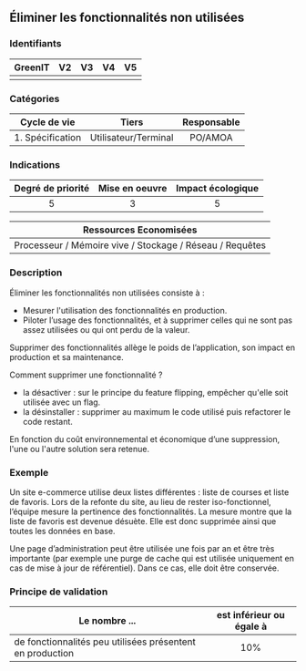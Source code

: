 ## Éliminer les fonctionnalités non utilisées

### Identifiants

| GreenIT | V2  | V3  | V4  | V5  |
| :-----: | :-: | :-: | :-: | :-: |
|         |     |     |     |     |

### Catégories

|   Cycle de vie   |        Tiers         | Responsable |
| :--------------: | :------------------: | :---------: |
| 1. Spécification | Utilisateur/Terminal |   PO/AMOA   |

### Indications

| Degré de priorité | Mise en oeuvre | Impact écologique |
| :---------------: | :------------: | :---------------: |
|         5         |       3        |         5         |

|                  Ressources Economisées                  |
| :------------------------------------------------------: |
| Processeur / Mémoire vive / Stockage / Réseau / Requêtes |

### Description

Éliminer les fonctionnalités non utilisées consiste à :

- Mesurer l'utilisation des fonctionnalités en production.
- Piloter l’usage des fonctionnalités, et à supprimer celles qui ne sont pas assez utilisées ou qui ont perdu de la valeur.

Supprimer des fonctionnalités allège le poids de l’application, son impact en production et sa maintenance.

Comment supprimer une fonctionnalité ?

- la désactiver : sur le principe du feature flipping, empêcher qu'elle soit utilisée avec un flag.
- la désinstaller : supprimer au maximum le code utilisé puis refactorer le code restant.

En fonction du coût environnemental et économique d’une suppression, l'une ou l'autre solution sera retenue.

### Exemple

Un site e-commerce utilise deux listes différentes : liste de courses et liste de favoris. Lors de la refonte du site, au lieu de rester iso-fonctionnel, l’équipe mesure la pertinence des fonctionnalités. La mesure montre que la liste de favoris est devenue désuète. Elle est donc supprimée ainsi que toutes les données en base.

Une page d’administration peut être utilisée une fois par an et être très importante (par exemple une purge de cache qui est utilisée uniquement en cas de mise à jour de référentiel). Dans ce cas, elle doit être conservée.

### Principe de validation

| Le nombre ...                                             | est inférieur ou égale à |
| --------------------------------------------------------- | :----------------------: |
| de fonctionnalités peu utilisées présentent en production |           10%            |
